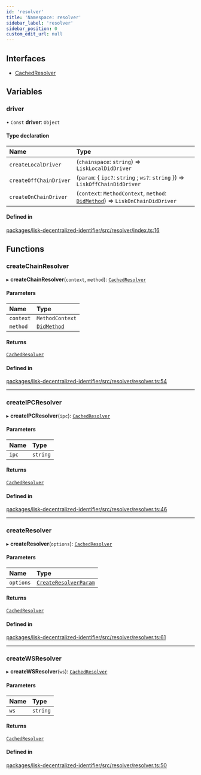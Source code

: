 ```yaml
---
id: 'resolver'
title: 'Namespace: resolver'
sidebar_label: 'resolver'
sidebar_position: 0
custom_edit_url: null
---
```


## Interfaces

- [CachedResolver](../interfaces/resolver.CachedResolver.md)

## Variables

### driver

• `Const` **driver**: `Object`

#### Type declaration

| Name                   | Type                                                                                                        |
| :--------------------- | :---------------------------------------------------------------------------------------------------------- |
| `createLocalDriver`    | (`chainspace`: `string`) => `LiskLocalDidDriver`                                                            |
| `createOffChainDriver` | (`param`: { `ipc?`: `string` ; `ws?`: `string` }) => `LiskOffChainDidDriver`                                |
| `createOnChainDriver`  | (`context`: `MethodContext`, `method`: [`DidMethod`](../interfaces/DidMethod.md)) => `LiskOnChainDidDriver` |

#### Defined in

[packages/lisk-decentralized-identifier/src/resolver/index.ts:16](https://github.com/aldhosutra/lisk-did/blob/f053e54/packages/lisk-decentralized-identifier/src/resolver/index.ts#L16)

## Functions

### createChainResolver

▸ **createChainResolver**(`context`, `method`): [`CachedResolver`](../interfaces/resolver.CachedResolver.md)

#### Parameters

| Name      | Type                                      |
| :-------- | :---------------------------------------- |
| `context` | `MethodContext`                           |
| `method`  | [`DidMethod`](../interfaces/DidMethod.md) |

#### Returns

[`CachedResolver`](../interfaces/resolver.CachedResolver.md)

#### Defined in

[packages/lisk-decentralized-identifier/src/resolver/resolver.ts:54](https://github.com/aldhosutra/lisk-did/blob/f053e54/packages/lisk-decentralized-identifier/src/resolver/resolver.ts#L54)

---

### createIPCResolver

▸ **createIPCResolver**(`ipc`): [`CachedResolver`](../interfaces/resolver.CachedResolver.md)

#### Parameters

| Name  | Type     |
| :---- | :------- |
| `ipc` | `string` |

#### Returns

[`CachedResolver`](../interfaces/resolver.CachedResolver.md)

#### Defined in

[packages/lisk-decentralized-identifier/src/resolver/resolver.ts:46](https://github.com/aldhosutra/lisk-did/blob/f053e54/packages/lisk-decentralized-identifier/src/resolver/resolver.ts#L46)

---

### createResolver

▸ **createResolver**(`options`): [`CachedResolver`](../interfaces/resolver.CachedResolver.md)

#### Parameters

| Name      | Type                                                       |
| :-------- | :--------------------------------------------------------- |
| `options` | [`CreateResolverParam`](../modules.md#createresolverparam) |

#### Returns

[`CachedResolver`](../interfaces/resolver.CachedResolver.md)

#### Defined in

[packages/lisk-decentralized-identifier/src/resolver/resolver.ts:61](https://github.com/aldhosutra/lisk-did/blob/f053e54/packages/lisk-decentralized-identifier/src/resolver/resolver.ts#L61)

---

### createWSResolver

▸ **createWSResolver**(`ws`): [`CachedResolver`](../interfaces/resolver.CachedResolver.md)

#### Parameters

| Name | Type     |
| :--- | :------- |
| `ws` | `string` |

#### Returns

[`CachedResolver`](../interfaces/resolver.CachedResolver.md)

#### Defined in

[packages/lisk-decentralized-identifier/src/resolver/resolver.ts:50](https://github.com/aldhosutra/lisk-did/blob/f053e54/packages/lisk-decentralized-identifier/src/resolver/resolver.ts#L50)
